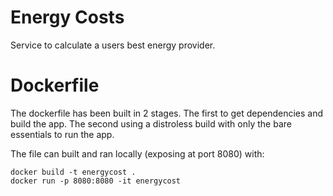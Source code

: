 # Energy Costs

Service to calculate a users best energy provider.

# Dockerfile

The dockerfile has been built in 2 stages. The first to get
dependencies and build the app. The second using a distroless
build with only the bare essentials to run the app.

The file can built and ran locally (exposing at port 8080) with:

```
docker build -t energycost .
docker run -p 8080:8080 -it energycost
```

